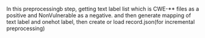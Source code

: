 In this preprocessingb step, getting text label list which is CWE-** files as a positive and NonVulnerable as a negative. and then generate mapping of text label and onehot label, then create or load record.json(for incremental preprocessing) 
